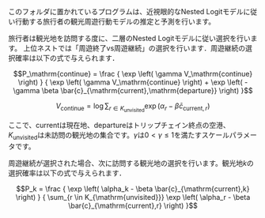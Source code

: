 このフォルダに置かれているプログラムは、近視眼的なNested Logitモデルに従い行動する旅行者の観光周遊行動モデルの推定と予測を行います。

旅行者は観光地を訪問する度に、二層のNested Logitモデルに従い選択を行います。
上位ネストでは「周遊終了vs周遊継続」の選択を行います．周遊継続の選択確率は以下の式で与えられます．

```math
P_\mathrm{continue} = \frac { \exp \left( \gamma V_\mathrm{continue} \right) } { \exp \left( \gamma V_\mathrm{continue} \right) + \exp \left( - \gamma \beta \bar{c}_{\mathrm{current},\mathrm{departure}} \right)  }
```
```math
V_\mathrm{continue} = \log \sum_{r \in K_{\mathrm{unvisited}}} \exp \left( \alpha_r - \beta \bar{c}_{\mathrm{current},r} \right)
```
ここで、$`\mathrm{current}`$は現在地、$`\mathrm{departure}`$はトリップチェイン終点の空港、$`K_{\mathrm{unvisited}}`$は未訪問の観光地の集合です。$`\gamma`$は$`0 < \gamma \le 1`$を満たすスケールパラメータです。

周遊継続が選択された場合、次に訪問する観光地の選択を行います。観光地$`k`$の選択確率は以下の式で与えられます．
```math
P_k = \frac { \exp \left( \alpha_k - \beta \bar{c}_{\mathrm{current},k} \right) } { \sum_{r \in K_{\mathrm{unvisited}}} \exp \left( \alpha_r - \beta \bar{c}_{\mathrm{current},r} \right)  }
```


